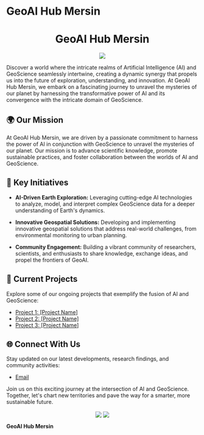 # GeoAI Hub Mersin

<div align="center">
  <h1>GeoAI Hub Mersin</h1>
  
  <img src="http://github-profile-summary-cards.vercel.app/api/cards/profile-details?username=geoaihub&theme=swift" align="center"/>

</div>

Discover a world where the intricate realms of Artificial Intelligence (AI) and GeoScience seamlessly intertwine, creating a dynamic synergy that propels us into the future of exploration, understanding, and innovation. At GeoAI Hub Mersin, we embark on a fascinating journey to unravel the mysteries of our planet by harnessing the transformative power of AI and its convergence with the intricate domain of GeoScience.

## 🌍 Our Mission
At GeoAI Hub Mersin, we are driven by a passionate commitment to harness the power of AI in conjunction with GeoScience to unravel the mysteries of our planet. Our mission is to advance scientific knowledge, promote sustainable practices, and foster collaboration between the worlds of AI and GeoScience.

## 🚀 Key Initiatives
- **AI-Driven Earth Exploration:** Leveraging cutting-edge AI technologies to analyze, model, and interpret complex GeoScience data for a deeper understanding of Earth's dynamics.
  
- **Innovative Geospatial Solutions:** Developing and implementing innovative geospatial solutions that address real-world challenges, from environmental monitoring to urban planning.

- **Community Engagement:** Building a vibrant community of researchers, scientists, and enthusiasts to share knowledge, exchange ideas, and propel the frontiers of GeoAI.

## 🔬 Current Projects
Explore some of our ongoing projects that exemplify the fusion of AI and GeoScience:
- [Project 1: [Project Name]](link-to-project)
- [Project 2: [Project Name]](link-to-project)
- [Project 3: [Project Name]](link-to-project)

## 🌐 Connect With Us
Stay updated on our latest developments, research findings, and community activities:
- [Email](mailto:info@geoaihubmersin.org)

Join us on this exciting journey at the intersection of AI and GeoScience. Together, let's chart new territories and pave the way for a smarter, more sustainable future.



<div align="center">
  <img src="http://github-profile-summary-cards.vercel.app/api/cards/stats?username=geoaihub&theme=swift" align="center"/>
  <img src="http://github-profile-summary-cards.vercel.app/api/cards/most-commit-language?username=geoaihub&theme=swift" align="center"/>
</div>

**GeoAI Hub Mersin**
